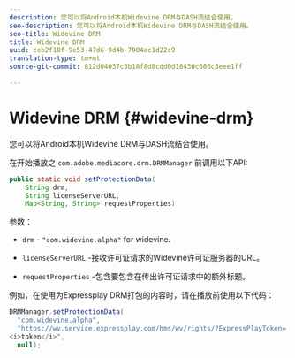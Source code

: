 ```yaml
---
description: 您可以将Android本机Widevine DRM与DASH流结合使用。
seo-description: 您可以将Android本机Widevine DRM与DASH流结合使用。
seo-title: Widevine DRM
title: Widevine DRM
uuid: ceb2f18f-9e53-47d6-9d4b-7004ac1d22c9
translation-type: tm+mt
source-git-commit: 812d04037c3b18f8d8cdd0d18430c686c3eee1ff

---
```



# Widevine DRM {#widevine-drm}

您可以将Android本机Widevine DRM与DASH流结合使用。

在开始播放之 `com.adobe.mediacore.drm.DRMManager` 前调用以下API:

```java
public static void setProtectionData( 
    String drm,  
    String licenseServerURL,   
    Map<String, String> requestProperties)
```

参数：

* `drm` - `"com.widevine.alpha"` for widevine.

* `licenseServerURL` -接收许可证请求的Widevine许可证服务器的URL。
* `requestProperties` -包含要包含在传出许可证请求中的额外标题。

例如，在使用为Expressplay DRM打包的内容时，请在播放前使用以下代码：

```java
DRMManager.setProtectionData( 
  "com.widevine.alpha",  
  "https://wv.service.expressplay.com/hms/wv/rights/?ExpressPlayToken= 
<i>token</i>",  
  null); 
```

